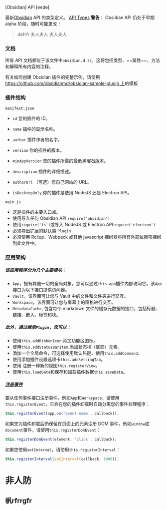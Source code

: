 [Obsidian] API
[eede]


最新[Obsidian](https://obsidian.md/) API 的类型定义。
[API Types](https://github1s.com/obsidianmd/obsidian-api/blob/c148c24b30dc68d9835820b4169b95d3a038a0f6/obsidian.d.ts)
**警告：** Obsidian API 仍处于早期 alpha 阶段，随时可能更改！

>defrfr
>夫人夫人
>夫人夫人
### [](https://github.com/obsidianmd/obsidian-api/blob/HEAD/README.md#documentation)文档

所有 API 文档都位于该文件中`obsidian.d.ts`。这将包括类型、==属性==、方法和解释所有内容的注释。

有关如何创建 Obsidian 插件的完整示例，请使用[https://github.com/obsidianmd/obsidian-sample-plugin 上](https://github.com/obsidianmd/obsidian-sample-plugin)的模板[](https://github.com/obsidianmd/obsidian-sample-plugin)

### [](https://github.com/obsidianmd/obsidian-api/blob/HEAD/README.md#plugin-structure)插件结构

`manifest.json`

-   `id` 您的插件的 ID。

-   `name` 插件的显示名称。
-   `author` 插件作者的名字。
-   `version` 你的插件的版本。
-   `minAppVersion` 您的插件所需的最低黑曜石版本。
-   `description` 插件的详细描述。
-   `authorUrl` （可选）您自己网站的 URL。
-   `isDesktopOnly` 你的插件是使用 NodeJS 还是 Electron API。

`main.js`

-   这是插件的主要入口点。
-   使用导入任何 Obsidian API `require('obsidian')`
-   使用`require('fs')`或导入 NodeJS 或 Electron API`require('electron')`
-   必须导出扩展的默认类 `Plugin`
-   必须使用 Rollup、Webpack 或其他 javascript 捆绑器将所有外部依赖项捆绑到此文件中。

### [](https://github.com/obsidianmd/obsidian-api/blob/HEAD/README.md#app-architecture)应用架构

##### [](https://github.com/obsidianmd/obsidian-api/blob/HEAD/README.md#the-app-is-organized-into-a-few-major-modules)该应用程序分为几个主要模块：

-   `App`，拥有其他一切的全局对象。您可以通过`this.app`插件内部访问它。该`App`接口为以下接口提供访问器。
-   `Vault`，该界面可让您与 Vault 中的文件和文件夹进行交互。
-   `Workspace`，该界面可让您与屏幕上的窗格进行交互。
-   `MetadataCache`, 包含每个 markdown 文件的缓存元数据的接口，包括标题、链接、嵌入、标签和块。

##### [](https://github.com/obsidianmd/obsidian-api/blob/HEAD/README.md#additionally-by-inheriting-plugin-you-can)此外，通过继承`Plugin`，您可以：

-   使用`this.addRibbonIcon`.添加功能区图标。
-   使用`this.addStatusBarItem`.添加状态栏（底部）元素。
-   添加一个全局命令，可选择使用默认热键，使用`this.addCommand`.
-   使用添加插件设置选项卡`this.addSettingTab`。
-   使用 注册一种新的视图`this.registerView`。
-   使用`this.loadData`和保存和加载插件数据`this.saveData`。

##### [注册事件](https://github.com/obsidianmd/obsidian-api/blob/HEAD/README.md#registering-events)

要从任何事件接口注册事件，例如`App`和`Workspace`，请使用`this.registerEvent`，它会在您的插件卸载时自动分离您的事件处理程序：

```ts
this.registerEvent(app.on('event-name', callback));
```

如果您为插件卸载后仍保留在页面上的元素注册 DOM 事件，例如`window`或`document`事件，请使用`this.registerDomEvent`：

```js
this.registerDomEvent(element, 'click', callback);
```

如果您使用`setInterval`，请使用`this.registerInterval`：

```js
this.registerInterval(setInterval(callback, 1000));
```

# 非人防
## 帆rfrrgfr


